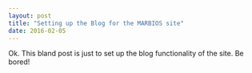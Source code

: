 ```yaml
---
layout: post
title: "Setting up the Blog for the MARBIOS site"
date: 2016-02-05
---
```

Ok. This bland post is just to set up the blog functionality of the site. Be bored!

